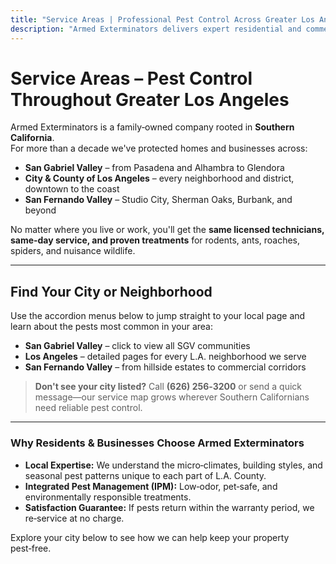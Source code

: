 ```yaml
---
title: "Service Areas | Professional Pest Control Across Greater Los Angeles"
description: "Armed Exterminators delivers expert residential and commercial pest control to the San Gabriel Valley, Los Angeles, the San Fernando Valley, and all surrounding communities."
---
```


# Service Areas – Pest Control Throughout Greater Los Angeles

Armed Exterminators is a family‑owned company rooted in **Southern California**.  
For more than a decade we've protected homes and businesses across:

* **San Gabriel Valley** – from Pasadena and Alhambra to Glendora  
* **City & County of Los Angeles** – every neighborhood and district, downtown to the coast  
* **San Fernando Valley** – Studio City, Sherman Oaks, Burbank, and beyond  

No matter where you live or work, you'll get the **same licensed technicians, same‑day service, and proven treatments** for rodents, ants, roaches, spiders, and nuisance wildlife.

---

## Find Your City or Neighborhood

Use the accordion menus below to jump straight to your local page and learn about the pests most common in your area:

* **San Gabriel Valley** – click to view all SGV communities  
* **Los Angeles** – detailed pages for every L.A. neighborhood we serve  
* **San Fernando Valley** – from hillside estates to commercial corridors  

> **Don't see your city listed?** Call **(626) 256‑3200** or send a quick message—our service map grows wherever Southern Californians need reliable pest control.

---

### Why Residents & Businesses Choose Armed Exterminators

* **Local Expertise:** We understand the micro‑climates, building styles, and seasonal pest patterns unique to each part of L.A. County.  
* **Integrated Pest Management (IPM):** Low‑odor, pet‑safe, and environmentally responsible treatments.  
* **Satisfaction Guarantee:** If pests return within the warranty period, we re‑service at no charge.

Explore your city below to see how we can help keep your property pest‑free.
